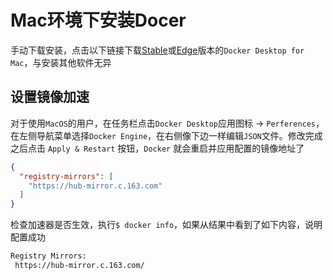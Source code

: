 # Mac环境下安装Docer

手动下载安装，点击以下链接下载[Stable](https://download.docker.com/mac/stable/Docker.dmg)或[Edge](https://download.docker.com/mac/edge/Docker.dmg)版本的`Docker Desktop for Mac`，与安装其他软件无异

## 设置镜像加速

对于使用`MacOS`的用户，在任务栏点击`Docker Desktop`应用图标 -> `Perferences`，在左侧导航菜单选择`Docker Engine`，在右侧像下边一样编辑`JSON`文件。修改完成之后点击 `Apply & Restart` 按钮，`Docker` 就会重启并应用配置的镜像地址了

```json
{
  "registry-mirrors": [
    "https://hub-mirror.c.163.com"
  ]
}
```

检查加速器是否生效，执行`$ docker info`，如果从结果中看到了如下内容，说明配置成功

```bash
Registry Mirrors:
 https://hub-mirror.c.163.com/
```


